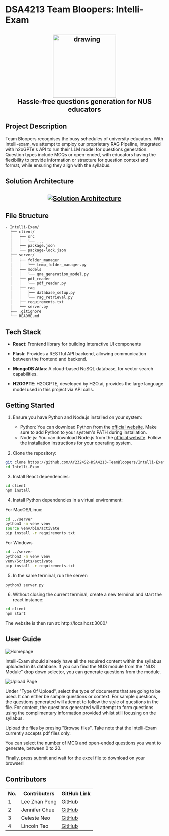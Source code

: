 # DSA4213 Team Bloopers: Intelli-Exam

<h2 align="center"> 
  <img src="https://gcdnb.pbrd.co/images/bvAYmoZY6wph.gif" alt="drawing" width="200"/>
  <br>
  <center>Hassle-free questions generation for NUS educators</center>
</h2>

   
## Project Description

Team Bloopers recognises the busy schedules of university educators. With Intelli-exam, we attempt to employ our proprietary RAG Pipeline, integrated with h2oGPTe's API to run their LLM model for questions generation. Question types include MCQs or open-ended, with educators having the flexibility to provide information or structure for question context and format, while ensuring they align with the syllabus.


## Solution Architecture

<h2 align="center">
    <a href="https://gcdnb.pbrd.co/images/dXbtrepOslGg.gif" target="blank_">
        <img alt="Solution Architecture" src="https://gcdnb.pbrd.co/images/dXbtrepOslGg.gif"/>
    </a>
</h2>


## File Structure

```bash
- Intelli-Exam/
  ├── client/
  │   ├── src
  │   │   └── ...
  │   ├── package.json
  │   └── package-lock.json
  ├── server/
  │   ├── folder_manager
  │   │   └── temp_folder_manager.py
  │   ├── models
  │   │   └── qna_generation_model.py
  │   ├── pdf_reader
  │   │   └── pdf_reader.py
  │   ├── rag
  │   │   ├── database_setup.py
  │   │   └── rag_retrieval.py
  │   ├── requirements.txt
  │   └── server.py
  ├── .gitignore
  └── README.md
```


## Tech Stack

- **React**: Frontend library for building interactive UI components

- **Flask**: Provides a RESTful API backend, allowing communication between the frontend and backend.

- **MongoDB Atlas**: A cloud-based NoSQL database, for vector search capabilities.

- **H2OGPTE**: H2OGPTE, developed by H2O.ai, provides the large language model used in this project via API calls.


## Getting Started

1. Ensure you have Python and Node.js installed on your system:

   - Python: You can download Python from the [official website](https://www.python.org/downloads/). Make sure to add Python to your system's PATH during installation.
   - Node.js: You can download Node.js from the [official website](https://nodejs.org/). Follow the installation instructions for your operating system.

2. Clone the repository:

  ```bash
  git clone https://github.com/AY2324S2-DSA4213-TeamBloopers/Intelli-Exam.git
  cd Intelli-Exam
  ```

3. Install React dependencies:

  ```bash
  cd client
  npm install
  ```

4. Install Python dependencies in a virtual environment:

  For MacOS/Linux:
  ```bash
  cd ../server
  python3 -m venv venv
  source venv/bin/activate
  pip install -r requirements.txt
  ```

  For Windows
  ```bash
  cd ../server
  python3 -m venv venv
  venv/Scripts/activate
  pip install -r requirements.txt
  ```

5. In the same terminal, run the server:
  ```bash
  python3 server.py
  ```

6. Without closing the current terminal, create a new terminal and start the react instance:
  ```bash 
  cd client
  npm start
  ```

The website is then run at: http://localhost:3000/


## User Guide

![Homepage](https://gcdnb.pbrd.co/images/t8pXukC84AQV.png?o=1)

Intelli-Exam should already have all the required content within the syllabus uploaded in its database. If you can find the NUS module from the "NUS Module" drop down selector, you can generate questions from the module.

![Upload Page](https://gcdnb.pbrd.co/images/cYyMBzxIWFbt.png?o=1)

Under "Type Of Upload", select the type of documents that are going to be used. It can either be sample questions or context. For sample questions, the questions generated will attempt to follow the style of questions in the file. 
For context, the questions generated will attempt to form questions using the complimentary information provided whilst still focusing on the syllabus.


Upload the files by presing "Browse files". Take note that the Intelli-Exam currently accepts pdf files only.

You can select the number of MCQ and open-ended questions you want to generate, between 0 to 20.

Finally, press submit and wait for the excel file to download on your browser!


## Contributors 
<div>
 <table>
  <tr>
    <th>No.</th>
    <th>Contributers</th>
    <th>GitHub Link</th>
  </tr>
  <tr>
    <td>1</td>
    <td>Lee Zhan Peng</td>
    <td><a href="https://github.com/leezhanpeng" target="blank_">
    GitHub</a>
    </td>
  </tr>
  <tr>
    <td>2</td>
    <td>Jennifer Chue</td>
    <td><a href="https://github.com/jenniferchue16" target="blank_">
    GitHub</a>
    </td>
  </tr>
   <tr>
    <td>3</td>
    <td>Celeste Neo</td>
    <td><a href="https://github.com/celneo7" target="blank_">
    GitHub</a>
    </td>
  </tr>
  <tr>
    <td>4</td>
    <td>Lincoln Teo</td>
    <td><a href="https://github.com/BreatheManually" target="blank_">
    GitHub</a>
    </td>
  </tr>
</table> 
